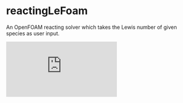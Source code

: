 # reactingLeFoam
An OpenFOAM reacting solver which takes the Lewis number of given species as user input.

![equation](https://latex.codecogs.com/png.latex?%5Csmall%20F_i%20%3D%20m%20Y_i%20-%20%5Cfrac%7B%5Clambda%7D%7BLe_i%20c_p%7D%5Cfrac%7B%5Cpartial%20Y_i%7D%7B%5Cpartial%20s%7D)
